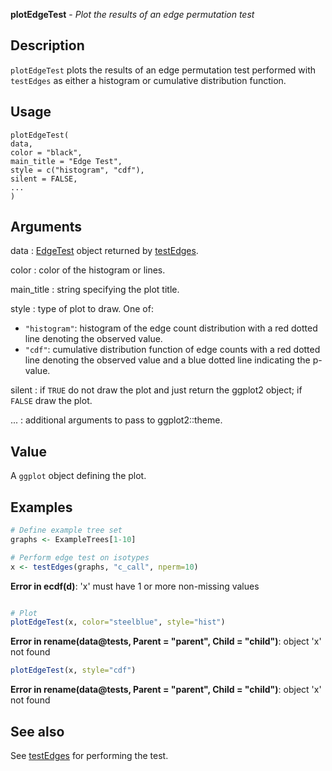 **plotEdgeTest** - *Plot the results of an edge permutation test*

Description
--------------------

`plotEdgeTest` plots the results of an edge permutation test performed with 
`testEdges` as either a histogram or cumulative distribution function.


Usage
--------------------
```
plotEdgeTest(
data,
color = "black",
main_title = "Edge Test",
style = c("histogram", "cdf"),
silent = FALSE,
...
)
```

Arguments
-------------------

data
:   [EdgeTest](EdgeTest-class.md) object returned by [testEdges](testEdges.md).

color
:   color of the histogram or lines.

main_title
:   string specifying the plot title.

style
:   type of plot to draw. One of:

+  `"histogram"`:  histogram of the edge count 
distribution with a red dotted line
denoting the observed value.
+  `"cdf"`:        cumulative distribution function 
of edge counts with a red dotted 
line denoting the observed value and
a blue dotted line indicating the 
p-value.


silent
:   if `TRUE` do not draw the plot and just return the ggplot2 
object; if `FALSE` draw the plot.

...
:   additional arguments to pass to ggplot2::theme.




Value
-------------------

A `ggplot` object defining the plot.



Examples
-------------------

```R
# Define example tree set
graphs <- ExampleTrees[1-10]

# Perform edge test on isotypes
x <- testEdges(graphs, "c_call", nperm=10)

```

**Error in ecdf(d)**: 'x' must have 1 or more non-missing values
```R

# Plot
plotEdgeTest(x, color="steelblue", style="hist")

```

**Error in rename(data@tests, Parent = "parent", Child = "child")**: object 'x' not found
```R
plotEdgeTest(x, style="cdf")
```

**Error in rename(data@tests, Parent = "parent", Child = "child")**: object 'x' not found

See also
-------------------

See [testEdges](testEdges.md) for performing the test.






